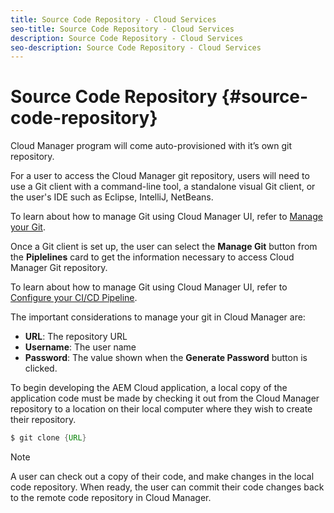 ```yaml
---
title: Source Code Repository - Cloud Services
seo-title: Source Code Repository - Cloud Services
description: Source Code Repository - Cloud Services
seo-description: Source Code Repository - Cloud Services 
---
```


# Source Code Repository {#source-code-repository} 

Cloud Manager program will come auto-provisioned with it’s own git repository. 

For a user to access the Cloud Manager git repository, users will need to use a Git client with a command-line tool, a standalone visual Git client, or the user's IDE such as Eclipse, IntelliJ, NetBeans. 

To learn about how to  manage Git using Cloud Manager UI, refer to [Manage your Git](/help/implementing/cloud-manager/configure-pipeline.md).

Once a Git client is set up, the user can select the **Manage Git** button from the **Piplelines** card to get the information necessary to access Cloud Manager Git repository.

To learn about how to  manage Git using Cloud Manager UI, refer to [Configure your CI/CD Pipeline](/help/implementing/cloud-manager/configure-pipeline.md).

The important considerations to manage your git in Cloud Manager are:

* **URL**: The repository URL
* **Username**: The user name
* **Password**: The value shown when the **Generate Password** button is clicked.

To begin developing the AEM Cloud application, a local copy of the application code must be made by checking it out from the Cloud Manager repository to a location on their local computer where they wish to create their repository.

```java
$ git clone {URL}
```

> [!NOTE]
> A user can check out a copy of their code, and make changes in the local code repository. When ready, the user can commit their code changes back to the remote code repository in Cloud Manager.
